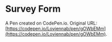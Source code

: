 # Survey Form

A Pen created on CodePen.io. Original URL: [https://codepen.io/Loviennab/pen/gOWbEMm](https://codepen.io/Loviennab/pen/gOWbEMm).


